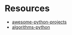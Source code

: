 # Resources
- [awesome-python-projects](https://github.com/vinta/awesome-python)
- [algorithms-python](https://github.com/TheAlgorithms/Python)